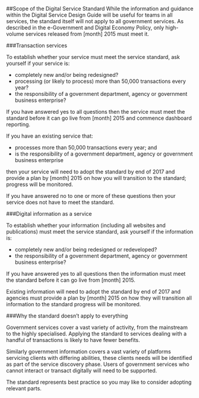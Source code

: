 ##Scope of the Digital Service Standard
While the information and guidance within the Digital Service Design Guide will be useful for teams in all services, the standard itself will not apply to all government services. As described in the e-Government and Digital Economy Policy, only high-volume services released from [month] 2015 must meet it.
 
###Transaction services
 
To establish whether your service must meet the service standard, ask yourself if your service is:
 - completely new and/or being redesigned?
 - processing (or likely to process) more than 50,000 transactions every year?
 - the responsibility of a government department, agency or government business enterprise?
 
If you have answered yes to all questions then the service must meet the standard before it can go live from [month] 2015 and commence dashboard reporting.
 
If you have an existing service that:
 - processes more than 50,000 transactions every year; and
 - is the responsibility of a government department, agency or government business enterprise
 
then your service will need to adopt the standard by end of 2017 and provide a plan by [month] 2015 on how you will transition to the standard; progress will be monitored.
 
If you have answered no to one or more of these questions then your service does not have to meet the standard.
 
###Digital information as a service
 

To establish whether your information (including all websites and publications) must meet the service standard, ask yourself if the information is:
 - completely new and/or being redesigned or redeveloped?
 - the responsibility of a government department, agency or government business enterprise?
 
If you have answered yes to all questions then the information must meet the standard before it can go live from [month] 2015.
 
Existing information will need to adopt the standard by end of 2017 and agencies must provide a plan by [month] 2015 on how they will transition all information to the standard progress will be monitored.
 
###Why the standard doesn’t apply to everything
 
Government services cover a vast variety of activity, from the mainstream to the highly specialised. Applying the standard to services dealing with a handful of transactions is likely to have fewer benefits.
 
Similarly government information covers a vast variety of platforms servicing clients with differing abilities, these clients needs will be identified as part of the service discovery phase. Users of government services who cannot interact or transact digitally will need to be supported.
 
The standard represents best practice so you may like to consider adopting relevant parts.
